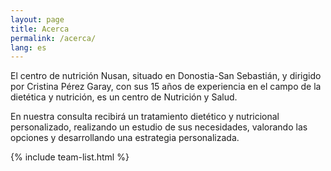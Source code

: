 ```yaml
---
layout: page
title: Acerca
permalink: /acerca/
lang: es
---
```


El centro de nutrición Nusan, situado en Donostia-San Sebastián, y dirigido por Cristina Pérez Garay, con sus 15 años de experiencia en el campo de la dietética y nutrición, es un centro de Nutrición y Salud.

En nuestra consulta recibirá un tratamiento dietético y nutricional personalizado, realizando un estudio de sus necesidades, valorando las opciones y desarrollando una estrategia personalizada.

<section>
 {% include team-list.html %}
</section>

